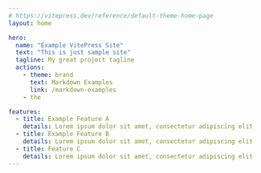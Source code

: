 ```yaml
---
# https://vitepress.dev/reference/default-theme-home-page
layout: home

hero:
  name: "Example VitePress Site"
  text: "This is just sample site"
  tagline: My great project tagline
  actions:
    - theme: brand
      text: Markdown Examples
      link: /markdown-examples
    - the

features:
  - title: Example Feature A
    details: Lorem ipsum dolor sit amet, consectetur adipiscing elit
  - title: Example Feature B
    details: Lorem ipsum dolor sit amet, consectetur adipiscing elit
  - title: Feature C
    details: Lorem ipsum dolor sit amet, consectetur adipiscing elit
---
```


